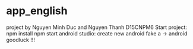 # app_english
project by Nguyen Minh Duc and Nguyen Thanh D15CNPM6
Start project: 
  npm install
  npm start
  android studio: create new android fake 
  a -> android 
goodluck !!!
